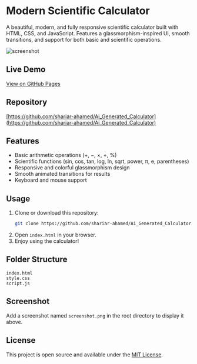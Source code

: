 # Modern Scientific Calculator

A beautiful, modern, and fully responsive scientific calculator built with HTML, CSS, and JavaScript. Features a glassmorphism-inspired UI, smooth transitions, and support for both basic and scientific operations.

![screenshot](screenshot.png)

## Live Demo
[View on GitHub Pages](https://shariar-ahamed.github.io/Ai_Generated_Calculator/)

## Repository
[https://github.com/shariar-ahamed/Ai_Generated_Calculator](https://github.com/shariar-ahamed/Ai_Generated_Calculator)

## Features
- Basic arithmetic operations (+, −, ×, ÷, %)
- Scientific functions (sin, cos, tan, log, ln, sqrt, power, π, e, parentheses)
- Responsive and colorful glassmorphism design
- Smooth animated transitions for results
- Keyboard and mouse support

## Usage
1. Clone or download this repository:
   ```sh
   git clone https://github.com/shariar-ahamed/Ai_Generated_Calculator.git
   ```
2. Open `index.html` in your browser.
3. Enjoy using the calculator!

## Folder Structure
```
index.html
style.css
script.js
```

## Screenshot
Add a screenshot named `screenshot.png` in the root directory to display it above.

## License
This project is open source and available under the [MIT License](LICENSE).
